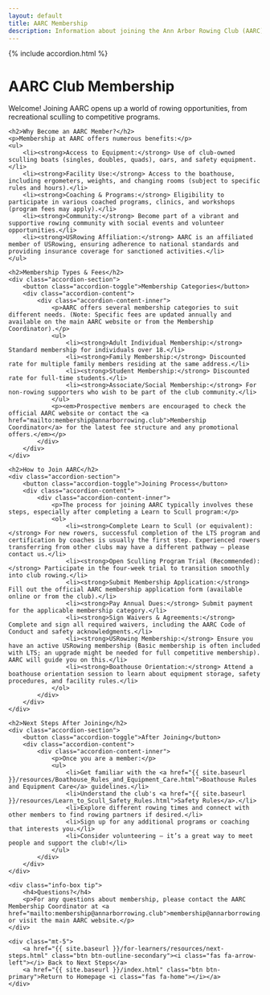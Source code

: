 ```yaml
---
layout: default
title: AARC Membership
description: Information about joining the Ann Arbor Rowing Club (AARC).
---
```


{% include accordion.html %}

<div class="container my-5">
    <div class="page-header">
        <h1>AARC Club Membership</h1>
        <p class="lead">Welcome! Joining AARC opens up a world of rowing opportunities, from recreational sculling to competitive programs.</p>
    </div>

    <h2>Why Become an AARC Member?</h2>
    <p>Membership at AARC offers numerous benefits:</p>
    <ul>
        <li><strong>Access to Equipment:</strong> Use of club-owned sculling boats (singles, doubles, quads), oars, and safety equipment.</li>
        <li><strong>Facility Use:</strong> Access to the boathouse, including ergometers, weights, and changing rooms (subject to specific rules and hours).</li>
        <li><strong>Coaching & Programs:</strong> Eligibility to participate in various coached programs, clinics, and workshops (program fees may apply).</li>
        <li><strong>Community:</strong> Become part of a vibrant and supportive rowing community with social events and volunteer opportunities.</li>
        <li><strong>USRowing Affiliation:</strong> AARC is an affiliated member of USRowing, ensuring adherence to national standards and providing insurance coverage for sanctioned activities.</li>
    </ul>

    <h2>Membership Types & Fees</h2>
    <div class="accordion-section">
        <button class="accordion-toggle">Membership Categories</button>
        <div class="accordion-content">
            <div class="accordion-content-inner">
                <p>AARC offers several membership categories to suit different needs. (Note: Specific fees are updated annually and available on the main AARC website or from the Membership Coordinator).</p>
                <ul>
                    <li><strong>Adult Individual Membership:</strong> Standard membership for individuals over 18.</li>
                    <li><strong>Family Membership:</strong> Discounted rate for multiple family members residing at the same address.</li>
                    <li><strong>Student Membership:</strong> Discounted rate for full-time students.</li>
                    <li><strong>Associate/Social Membership:</strong> For non-rowing supporters who wish to be part of the club community.</li>
                </ul>
                <p><em>Prospective members are encouraged to check the official AARC website or contact the <a href="mailto:membership@annarborrowing.club">Membership Coordinator</a> for the latest fee structure and any promotional offers.</em></p>
            </div>
        </div>
    </div>

    <h2>How to Join AARC</h2>
    <div class="accordion-section">
        <button class="accordion-toggle">Joining Process</button>
        <div class="accordion-content">
            <div class="accordion-content-inner">
                <p>The process for joining AARC typically involves these steps, especially after completing a Learn to Scull program:</p>
                <ol>
                    <li><strong>Complete Learn to Scull (or equivalent):</strong> For new rowers, successful completion of the LTS program and certification by coaches is usually the first step. Experienced rowers transferring from other clubs may have a different pathway – please contact us.</li>
                    <li><strong>Open Sculling Program Trial (Recommended):</strong> Participate in the four-week trial to transition smoothly into club rowing.</li>
                    <li><strong>Submit Membership Application:</strong> Fill out the official AARC membership application form (available online or from the club).</li>
                    <li><strong>Pay Annual Dues:</strong> Submit payment for the applicable membership category.</li>
                    <li><strong>Sign Waivers & Agreements:</strong> Complete and sign all required waivers, including the AARC Code of Conduct and safety acknowledgments.</li>
                    <li><strong>USRowing Membership:</strong> Ensure you have an active USRowing membership (Basic membership is often included with LTS; an upgrade might be needed for full competitive membership). AARC will guide you on this.</li>
                    <li><strong>Boathouse Orientation:</strong> Attend a boathouse orientation session to learn about equipment storage, safety procedures, and facility rules.</li>
                </ol>
            </div>
        </div>
    </div>

    <h2>Next Steps After Joining</h2>
    <div class="accordion-section">
        <button class="accordion-toggle">After Joining</button>
        <div class="accordion-content">
            <div class="accordion-content-inner">
                <p>Once you are a member:</p>
                <ul>
                    <li>Get familiar with the <a href="{{ site.baseurl }}/resources/Boathouse_Rules_and_Equipment_Care.html">Boathouse Rules and Equipment Care</a> guidelines.</li>
                    <li>Understand the club's <a href="{{ site.baseurl }}/resources/Learn_to_Scull_Safety_Rules.html">Safety Rules</a>.</li>
                    <li>Explore different rowing times and connect with other members to find rowing partners if desired.</li>
                    <li>Sign up for any additional programs or coaching that interests you.</li>
                    <li>Consider volunteering – it’s a great way to meet people and support the club!</li>
                </ul>
            </div>
        </div>
    </div>

    <div class="info-box tip">
        <h4>Questions?</h4>
        <p>For any questions about membership, please contact the AARC Membership Coordinator at <a href="mailto:membership@annarborrowing.club">membership@annarborrowing.club</a> or visit the main AARC website.</p>
    </div>

    <div class="mt-5">
        <a href="{{ site.baseurl }}/for-learners/resources/next-steps.html" class="btn btn-outline-secondary"><i class="fas fa-arrow-left"></i> Back to Next Steps</a>
        <a href="{{ site.baseurl }}/index.html" class="btn btn-primary">Return to Homepage <i class="fas fa-home"></i></a>
    </div>
</div>
